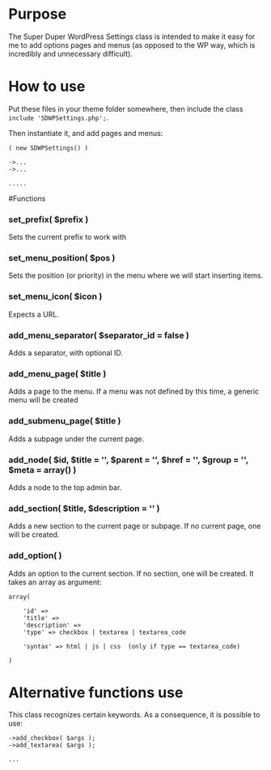 # Purpose
The Super Duper WordPress Settings class is intended to make it easy for me to add options pages and menus (as opposed to the WP way, which is incredibly and unnecessary difficult).

# How to use
Put these files in your theme folder somewhere, then include the class `include 'SDWPSettings.php';`.

Then instantiate it, and add pages and menus:
```
( new SDWPSettings() )

->...
->...

.....

```

#Functions

### set_prefix( $prefix )
Sets the current prefix to work with

### set_menu_position( $pos )
Sets the position (or priority) in the menu where we will start inserting items.

### set_menu_icon( $icon )
Expects a URL.

### add_menu_separator( $separator_id = false )
Adds a separator, with optional ID.

### add_menu_page( $title )
Adds a page to the menu. If a menu was not defined by this time, a generic menu will be created

### add_submenu_page( $title )
Adds a subpage under the current page.

### add_node( $id, $title = '', $parent = '', $href = '', $group = '', $meta = array() )
Adds a node to the top admin bar.

### add_section( $title, $description = '' )
Adds a new section to the current page or subpage. If no current page, one will be created.

### add_option(  )
Adds an option to the current section. If no section, one will be created.
It takes an array as argument:
```
array(

	'id' =>
	'title' =>
	'description' =>
	'type' => checkbox | textarea | textarea_code

	'syntax' => html | js | css  (only if type == textarea_code) 

)
```


# Alternative functions use
This class recognizes certain keywords. As a consequence, it is possible to use:
```
->add_checkbox( $args );
->add_textarea( $args );

...

```